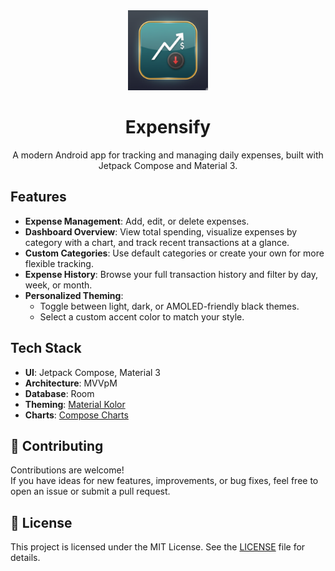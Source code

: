 <div align="center">

<img src="ScreenShots/ic_launcher_foreground.webp" width="128" alt="App Icon"/>

# Expensify

A modern Android app for tracking and managing daily expenses, built with Jetpack Compose and
Material 3.

</div>

<!-- ### Screenshots -->

## Features

- **Expense Management**: Add, edit, or delete expenses.
- **Dashboard Overview**: View total spending, visualize expenses by category with a chart, and
  track recent transactions at a glance.
- **Custom Categories**: Use default categories or create your own for more flexible tracking.
- **Expense History**: Browse your full transaction history and filter by day, week, or month.
- **Personalized Theming**:
  - Toggle between light, dark, or AMOLED-friendly black themes.
  - Select a custom accent color to match your style.

## Tech Stack

- **UI**: Jetpack Compose, Material 3
- **Architecture**: MVVpM
- **Database**: Room
- **Theming**: [Material Kolor](https://github.com/material-kolor/material-kolor)
- **Charts**: [Compose Charts](https://github.com/ehsannarmani/compose-charts)

## 🤝 Contributing

Contributions are welcome!  
If you have ideas for new features, improvements, or bug fixes, feel free to open an issue or submit
a pull request.

## 📄 License

This project is licensed under the MIT License. See the [LICENSE](LICENSE) file for details.
